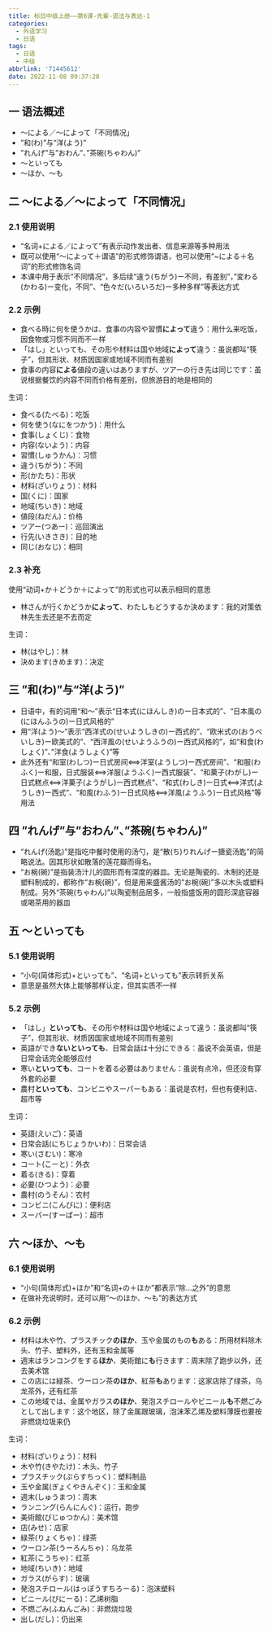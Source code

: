 ```yaml
---
title: 标日中级上册——第6课-先輩-语法与表达-1
categories:
  - 外语学习
  - 日语
tags:
  - 日语
  - 中级
abbrlink: '71445612'
date: 2022-11-08 09:37:28
---
```

## 一 语法概述

* ～による／～によって「不同情况」
* ”和(わ)”与“洋(よう)”
* ”れんげ”与”おわん”、”茶碗(ちゃわん)”
* ～といっても
* ～ほか、～も

<!--more-->

## 二 ～による／～によって「不同情况」

### 2.1 使用说明

* “名词+による／によって”有表示动作发出者、信息来源等多种用法
* 既可以使用“～によって＋谓语”的形式修饰谓语，也可以使用“~による＋名词”的形式修饰名词
* 本课中用于表示“不同情况”，多后续“違う(ちがう)ー不同，有差别”，”変わる(かわる)ー变化，不同”、“色々だ(いろいろだ)ー多种多样”等表达方式

### 2.2 示例

* 食べる時に何を使うかは、食事の内容や習慣**によって**違う：用什么来吃饭，因食物或习惯不同而不一样
* 「はし」といっても、その形や材料は国や地域**によって**違う：虽说都叫“筷子”，但其形状、材质因国家或地域不同而有差别
* 食事の内容**による**値段の違いはありますが、ツアーの行き先は同じです：虽说根据餐饮的内容不同而价格有差别，但旅游目的地是相同的

生词：

* 食べる(たべる)：吃饭
* 何を使う(なにをつかう)：用什么
* 食事(しょくじ)：食物
* 内容(ないよう)：内容
* 習慣(しゅうかん)：习惯
* 違う(ちがう)：不同
* 形(かたち)：形状
* 材料(ざいりょう)：材料
* 国(くに)：国家
* 地域(ちいき)：地域
* 値段(ねだん)：价格
* ツアー(つあー)：巡回演出
* 行先(いきさき)：目的地
* 同じ(おなじ)：相同

### 2.3 补充

使用“动词+か＋どうか＋によって”的形式也可以表示相同的意思

* 林さんが行くかどうか**によって**、わたしもどうするか決めます：我的对策依林先生去还是不去而定

生词：

* 林(はやし)：林
* 決めます(きめます)：决定

## 三 ”和(わ)”与“洋(よう)”

* 日语中，有的词用“和～”表示“日本式(にほんしき)のー日本式的”、“日本風の(にほんふうの)ー日式风格的”
* 用“洋(よう)～”表示“西洋式の(せいようしきの)ー西式的”、“欧米式の(おうべいしき)ー欧美式的”、“西洋風の(せいようふうの)ー西式风格的”，如“和食(わしょく)”、”洋食(ようしょく)”等
* 此外还有“和室(わしつ)ー日式房间<==>洋室(ようしつ)ー西式房间”、“和服(わふく)ー和服，日式服装<==>洋服(ようふく)ー西式服装”、“和菓子(わがし)ー日式糕点<==>洋菓子(ようがし)ー西式糕点”、“和式(わしき)ー日式<==>洋式(ようしき)ー西式”、“和風(わふう)ー日式风格<==>洋風(ようふう)ー日式风格”等用法

## 四 ”れんげ”与”おわん”、”茶碗(ちゃわん)”

* “れんげ(汤匙)”是指吃中餐时使用的汤勺，是“散(ち)りれんげー搪瓷汤匙”的简略说法。因其形状如散落的莲花瓣而得名。
* “お椀(碗)”是指装汤汁儿的圆形而有深度的器皿。无论是陶瓷的、木制的还是塑料制成的，都称作“お椀(碗)”，但是用来盛酱汤的“お椀(碗)”多以木头或塑料制成。另外“茶碗(ちゃわん)”以陶瓷制品居多，一般指盛饭用的圆形深底容器或喝茶用的器皿

## 五 ～といっても

### 5.1 使用说明

* “小句(简体形式)+といっても”、“名词+といっても”表示转折关系
* 意思是虽然大体上能够那样认定，但其实质不一样

### 5.2 示例

* 「はし」**といっても**、その形や材料は国や地域によって違う：虽说都叫“筷子”，但其形状、材质因国家或地域不同而有差别
* 英語ができ**ないといっても**、日常会話は十分にできる：虽说不会英语，但是日常会话完全能够应付
* 寒い**といっても**、コートを着る必要はありません：虽说有点冷，但还没有穿外套的必要
* 農村**といっても**、コンビニやスーパーもある：虽说是农村，但也有便利店、超市等

生词：

* 英語(えいご)：英语
* 日常会話(にちじょうかいわ)：日常会话
* 寒い(さむい)：寒冷
* コート(こーと)：外衣
* 着る(きる)：穿着
* 必要(ひつよう)：必要
* 農村(のうそん)：农村
* コンビニ(こんびに)：便利店
* スーパー(すーぱー)：超市

## 六 ～ほか、～も

### 6.1 使用说明

* “小句(简体形式)+ほか”和“名词+の＋ほか”都表示“除...之外”的意思
* 在做补充说明时，还可以用“～のほか、～も”的表达方式

### 6.2 示例

* 材料は木や竹、プラスチック**のほか**、玉や金属のもの**も**ある：所用材料除木头、竹子、塑料外，还有玉和金属等
* 週末はランコングをする**ほか**、美術館に**も**行きます：周末除了跑步以外，还去美术馆
* この店には緑茶、ウーロン茶**のほか**、紅茶**も**あります：这家店除了绿茶，乌龙茶外，还有红茶
* この地域では、金属やガラス**のほか**、発泡スチロールやビニール**も**不燃ごみとして出します：这个地区，除了金属跟玻璃，泡沫苯乙烯及塑料薄膜也要按非燃烧垃圾来仍

生词：

* 材料(ざいりょう)：材料
* 木や竹(きやたけ)：木头、竹子
* プラスチック(ぷらすちっく)：塑料制品
* 玉や金属(ぎょくやきんぞく)：玉和金属
* 週末(しゅうまつ)：周末
* ランニング(らんにんぐ)：运行，跑步
* 美術館(びじゅつかん)：美术馆
* 店(みせ)：店家
* 緑茶(りょくちゃ)：绿茶
* ウーロン茶(うーろんちゃ)：乌龙茶
* 紅茶(こうちゃ)：红茶
* 地域(ちいき)：地域
* ガラス(がらす)：玻璃
* 発泡スチロール(はっぽうすちろーる)：泡沫塑料
* ビニール(びにーる)：乙烯树脂
* 不燃ごみ(ふねんごみ)：非燃烧垃圾
* 出し(だし)：仍出来

